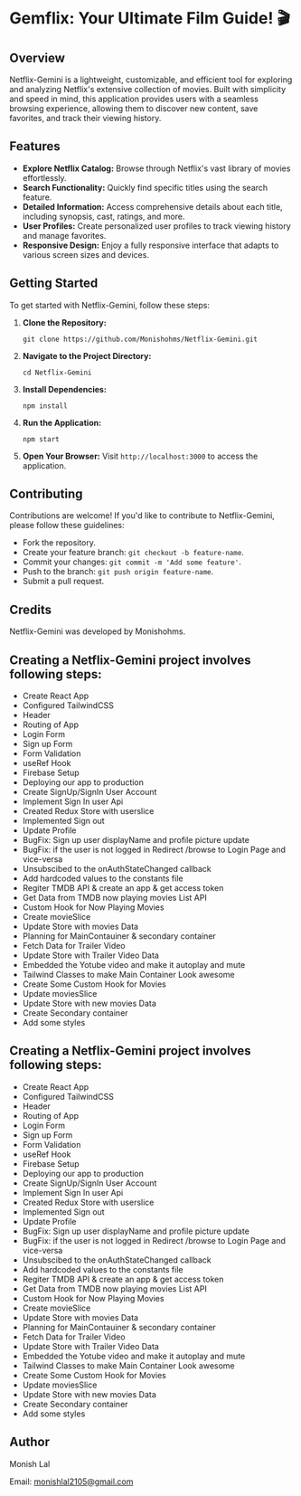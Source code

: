 # Gemflix: Your Ultimate Film Guide! 🎬

## Overview

Netflix-Gemini is a lightweight, customizable, and efficient tool for exploring and analyzing Netflix's extensive collection of movies. Built with simplicity and speed in mind, this application provides users with a seamless browsing experience, allowing them to discover new content, save favorites, and track their viewing history.

## Features

- **Explore Netflix Catalog:** Browse through Netflix's vast library of movies effortlessly.
- **Search Functionality:** Quickly find specific titles using the search feature.
- **Detailed Information:** Access comprehensive details about each title, including synopsis, cast, ratings, and more.
- **User Profiles:** Create personalized user profiles to track viewing history and manage favorites.
- **Responsive Design:** Enjoy a fully responsive interface that adapts to various screen sizes and devices.

## Getting Started

To get started with Netflix-Gemini, follow these steps:

1. **Clone the Repository:**
   ```
   git clone https://github.com/Monishohms/Netflix-Gemini.git
   ```
2. **Navigate to the Project Directory:**
   ```
   cd Netflix-Gemini
   ```
3. **Install Dependencies:**
   ```
   npm install
   ```
4. **Run the Application:**
   ```
   npm start
   ```
5. **Open Your Browser:**
   Visit `http://localhost:3000` to access the application.

## Contributing

Contributions are welcome! If you'd like to contribute to Netflix-Gemini, please follow these guidelines:

- Fork the repository.
- Create your feature branch: `git checkout -b feature-name`.
- Commit your changes: `git commit -m 'Add some feature'`.
- Push to the branch: `git push origin feature-name`.
- Submit a pull request.

## Credits

Netflix-Gemini was developed by Monishohms.

## Creating a Netflix-Gemini project involves following steps:

- Create React App
- Configured TailwindCSS
- Header
- Routing of App
- Login Form
- Sign up Form
- Form Validation
- useRef Hook
- Firebase Setup
- Deploying our app to production
- Create SignUp/SignIn User Account
- Implement Sign In user Api
- Created Redux Store with userslice
- Implemented Sign out
- Update Profile
- BugFix: Sign up user displayName and profile picture update
- BugFix: if the user is not logged in Redirect /browse to Login Page and vice-versa
- Unsubscibed to the onAuthStateChanged callback
- Add hardcoded values to the constants file
- Regiter TMDB API & create an app & get access token
- Get Data from TMDB now playing movies List API
- Custom Hook for Now Playing Movies
- Create movieSlice
- Update Store with movies Data
- Planning for MainContauiner & secondary container
- Fetch Data for Trailer Video
- Update Store with Trailer Video Data
- Embedded the Yotube video and make it autoplay and mute
- Tailwind Classes to make Main Container Look awesome
- Create Some Custom Hook for Movies
- Update moviesSlice
- Update Store with new movies Data
- Create Secondary container
- Add some styles

## Creating a Netflix-Gemini project involves following steps:

- Create React App
- Configured TailwindCSS
- Header
- Routing of App
- Login Form
- Sign up Form
- Form Validation
- useRef Hook
- Firebase Setup
- Deploying our app to production
- Create SignUp/SignIn User Account
- Implement Sign In user Api
- Created Redux Store with userslice
- Implemented Sign out
- Update Profile
- BugFix: Sign up user displayName and profile picture update
- BugFix: if the user is not logged in Redirect /browse to Login Page and vice-versa
- Unsubscibed to the onAuthStateChanged callback
- Add hardcoded values to the constants file
- Regiter TMDB API & create an app & get access token
- Get Data from TMDB now playing movies List API
- Custom Hook for Now Playing Movies
- Create movieSlice
- Update Store with movies Data
- Planning for MainContauiner & secondary container
- Fetch Data for Trailer Video
- Update Store with Trailer Video Data
- Embedded the Yotube video and make it autoplay and mute
- Tailwind Classes to make Main Container Look awesome
- Create Some Custom Hook for Movies
- Update moviesSlice
- Update Store with new movies Data
- Create Secondary container
- Add some styles

## Author

Monish Lal

Email: monishlal2105@gmail.com


